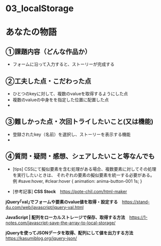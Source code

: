 # 03_localStorage
# あなたの物語

## ①課題内容（どんな作品か）
- フォームに沿って入力すると、ストーリーが完成する

## ②工夫した点・こだわった点
- ひとつのkeyに対して、複数のvalueを取得するようにした点
- 複数のvalueの中身をを指定した位置に配置した点
- 

## ③難しかった点・次回トライしたいこと(又は機能)
- 登録されたkey（名前）を選択し、ストーリーを表示する機能
- 

## ④質問・疑問・感想、シェアしたいこと等なんでも
- [tips]
CSSにて擬似要素を含む処理がある場合、複数要素に対してその処理を実行したいときは、
それぞれの要素の擬似要素を統一する必要がある。
例
#save:hover,
#clear:hover {
    animation: anima-button-001 1s;
}

- [参考記事]
**CSS Stock**　https://pote-chil.com/html-maker

**jQuery｢val｣でフォームや要素のvalue値を取得・設定する**　https://stand-4u.com/web/javascript/jquery-val.html

****JavaScript | 配列をローカルストレージで保存、取得する方法****　https://1-notes.com/javascript-save-the-array-to-local-storage/

****jQueryを使ってJSONデータを取得、配列にして値を出力する方法****　https://kasumiblog.org/jquery-json/
